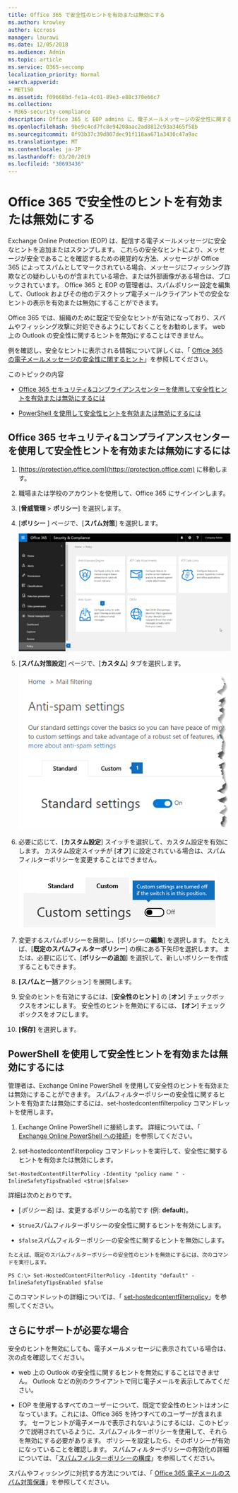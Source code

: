 ```yaml
---
title: Office 365 で安全性のヒントを有効または無効にする
ms.author: krowley
author: kccross
manager: laurawi
ms.date: 12/05/2018
ms.audience: Admin
ms.topic: article
ms.service: O365-seccomp
localization_priority: Normal
search.appverid:
- MET150
ms.assetid: f09668bd-fe1a-4c01-89e3-e88c370e66c7
ms.collection:
- M365-security-compliance
description: Office 365 と EOP admins に、電子メールメッセージの安全性に関するヒントを有効または無効にする方法を伝えます。
ms.openlocfilehash: 9be9c4cd7fc8e94208aac2ad8812c93a3465f58b
ms.sourcegitcommit: 0f93b37c39d807dec91f118aa671a3430c47a9ac
ms.translationtype: MT
ms.contentlocale: ja-JP
ms.lasthandoff: 03/20/2019
ms.locfileid: "30693436"
---
```

# <a name="enable-or-disable-safety-tips-in-office-365"></a>Office 365 で安全性のヒントを有効または無効にする

Exchange Online Protection (EOP) は、配信する電子メールメッセージに安全なヒントを追加またはスタンプします。 これらの安全なヒントにより、メッセージが安全であることを確認するための視覚的な方法、メッセージが Office 365 によってスパムとしてマークされている場合、メッセージにフィッシング詐欺などの疑わしいものが含まれている場合、または外部画像がある場合は、ブロックされています。 Office 365 と EOP の管理者は、スパムポリシー設定を編集して、Outlook およびその他のデスクトップ電子メールクライアントでの安全なヒントの表示を有効または無効にすることができます。 
  
Office 365 では、組織のために既定で安全なヒントが有効になっており、スパムやフィッシング攻撃に対処できるようにしておくことをお勧めします。 web 上の Outlook の安全性に関するヒントを無効にすることはできません。
  
例を確認し、安全なヒントに表示される情報について詳しくは、「 [Office 365 の電子メールメッセージの安全性に関するヒント](safety-tips-in-office-365.md)」を参照してください。
  
このトピックの内容
  
- [Office 365 セキュリティ&amp;コンプライアンスセンターを使用して安全性ヒントを有効または無効にするには](enable-or-disable-safety-tips.md#SandCCsafetytip)
    
- [PowerShell を使用して安全性ヒントを有効または無効にするには](enable-or-disable-safety-tips.md#pshellsafetytip)
    
## <a name="to-enable-or-disable-safety-tips-by-using-the-office-365-security-amp-compliance-center"></a>Office 365 セキュリティ&amp;コンプライアンスセンターを使用して安全性ヒントを有効または無効にするには
<a name="SandCCsafetytip"> </a>

1. [https://protection.office.com](https://protection.office.com) に移動します。
    
2. 職場または学校のアカウントを使用して、Office 365 にサインインします。
    
3. [**脅威管理** \> **ポリシー**] を選択します。 
    
4. [**ポリシー** ] ページで、[**スパム対策**] を選択します。
    
    ![このスクリーンショットは、セキュリティ&amp; /コンプライアンスセンターの [スパム対策設定] ページにアクセスする方法を示しています。](media/b8eb2ee3-2eb1-4ea2-b138-f6d7fb2e23de.png)
  
5. [**スパム対策設定**] ページで、[**カスタム**] タブを選択します。 
    
    ![このスクリーンショットは、セキュリティ&amp; /コンプライアンスセンターの [スパム対策設定] ページの [ユーザー設定] タブの場所を示しています。](media/1d688d23-e6f3-4de5-84a7-e8ce31786193.png)
  
6. 必要に応じて、[**カスタム設定**] スイッチを選択して、カスタム設定を有効にします。 カスタム設定スイッチが [**オフ**] に設定されている場合は、スパムフィルターポリシーを変更することはできません。
    
    ![このスクリーンショットは、カスタムのスパム対策フィルターポリシー設定をオフにした状態を示しています。](media/94f900ad-b556-4a31-a3ac-acfcd72e71b8.png)
  
7. 変更するスパムポリシーを展開し、[ポリシーの**編集**] を選択します。 たとえば、[**既定のスパムフィルターポリシー**] の横にある下矢印を選択します。 または、必要に応じて、[**ポリシーの追加**] を選択して、新しいポリシーを作成することもできます。
    
8. **[スパムと一括**アクション] を展開します。 
    
9. 安全のヒントを有効にするには、[**安全性のヒント**] の [**オン**] チェックボックスをオンにします。 安全性のヒントを無効にするには、 **[オン**] チェックボックスをオフにします。 
    
10. **[保存]** を選択します。
    
## <a name="to-enable-or-disable-safety-tips-by-using-powershell"></a>PowerShell を使用して安全性ヒントを有効または無効にするには
<a name="pshellsafetytip"> </a>

管理者は、Exchange Online PowerShell を使用して安全性のヒントを有効または無効にすることができます。 スパムフィルターポリシーの安全性に関するヒントを有効または無効にするには、set-hostedcontentfilterpolicy コマンドレットを使用します。
  
1. Exchange Online PowerShell に接続します。 詳細については、「 [Exchange Online PowerShell への接続](http://go.microsoft.com/fwlink/p/?LinkId=396554)」を参照してください。
    
2. set-hostedcontentfilterpolicy コマンドレットを実行して、安全性に関するヒントを有効または無効にします。
    
  ```
  Set-HostedContentFilterPolicy -Identity "policy name " -InlineSafetyTipsEnabled <$true|$false>
  ```

詳細は次のとおりです。
    
  -  [*ポリシー名*] は、変更するポリシーの名前です (例: **default**)。
    
  -  `$true`スパムフィルターポリシーの安全性に関するヒントを有効にします。 
    
  -  `$false`スパムフィルターポリシーの安全性に関するヒントを無効にします。 
    
    たとえば、既定のスパムフィルターポリシーの安全性のヒントを無効にするには、次のコマンドを実行します。
    
  ```
  PS C:\> Set-HostedContentFilterPolicy -Identity "default" -InlineSafetyTipsEnabled $false
  ```

このコマンドレットの詳細については、「 [set-hostedcontentfilterpolicy](https://technet.microsoft.com/library/jj200781.aspx)」を参照してください。
    
## <a name="still-need-help"></a>さらにサポートが必要な場合
<a name="pshellsafetytip"> </a>

安全のヒントを無効にしても、電子メールメッセージに表示されている場合は、次の点を確認してください。
  
- web 上の Outlook の安全性に関するヒントを無効にすることはできません。 Outlook などの別のクライアントで同じ電子メールを表示してみてください。
    
- EOP を使用するすべてのユーザーについて、既定で安全性のヒントはオンになっています。これには、Office 365 を持つすべてのユーザーが含まれます。 セーフヒントが電子メールで表示されないようにするには、このトピックで説明されているように、スパムフィルターポリシーを使用して、それらを無効にする必要があります。 ポリシーを設定したら、そのポリシーが有効になっていることを確認します。 スパムフィルターポリシーの有効化の詳細については、「[スパムフィルターポリシーの構成](https://technet.microsoft.com/library/jj200684.aspx)」を参照してください。
    
スパムやフィッシングに対抗する方法については、「 [Office 365 電子メールのスパム対策保護](anti-spam-protection.md)」を参照してください。
  

